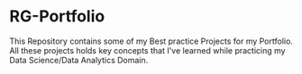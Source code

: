 # RG-Portfolio
This Repository contains some of my Best practice Projects for my Portfolio. All these projects holds key concepts that I've learned while practicing my Data Science/Data Analytics Domain.  
